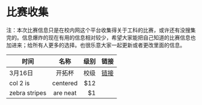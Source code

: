 # 比赛收集
注：本次比赛信息只是在校内网这个平台收集得关于工科的比赛，或许还有没搜集完的。信息爆炸的现在有用的信息相对较少，希望大家能把自己知道的比赛信息也加进来；给所有人更多的选择。也很乐意大家一起更新或者更改里面的信息。

| 时间          | 名称          |级别   |链接     |
| ------------- |:-------------:| -----:|--------:|
| 3月16日       | 开拓杯        |校级   | [链接](http://news.cqut.edu.cn/Article/Detail/a6866ad6-512f-4c3e-be5d-20f83f257ac3)      |
| col 2 is      | centered      |   $12 |         |
| zebra stripes | are neat      |    $1 |         |
